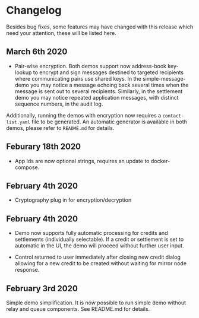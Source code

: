 # Changelog

Besides bug fixes, some features may have changed with this release which need your attention, these will be listed here.

## March 6th 2020

* Pair-wise encryption. Both demos support now address-book key-lookup to encrypt and sign messages destined to targeted recipients where communicating pairs use shared keys. In the simple-message-demo you may notice a message echoing back several times when the message is sent out to several recipients. Similarly, in the settlement demo you may notice repeated application messages, with distinct sequence numbers, in the audit log. 

Additionally, running the demos with encryption now requires a `contact-list.yaml` file to be generated. An automatic generator is available in both demos, please refer to `README.md` for details.

## Feburary 18th 2020

* App Ids are now optional strings, requires an update to docker-compose.

## February 4th 2020

* Cryptography plug in for encryption/decryption

## February 4th 2020

* Demo now supports fully automatic processing for credits and settlements (individually selectable). If a credit or settlement is set to automatic in the UI, the demo will proceed without further user input.

* Control returned to user immediately after closing new credit dialog allowing for a new credit to be created without waiting for mirror node response.

## February 3rd 2020

Simple demo simplification. It is now possible to run simple demo without relay and queue components. See README.md for details.

